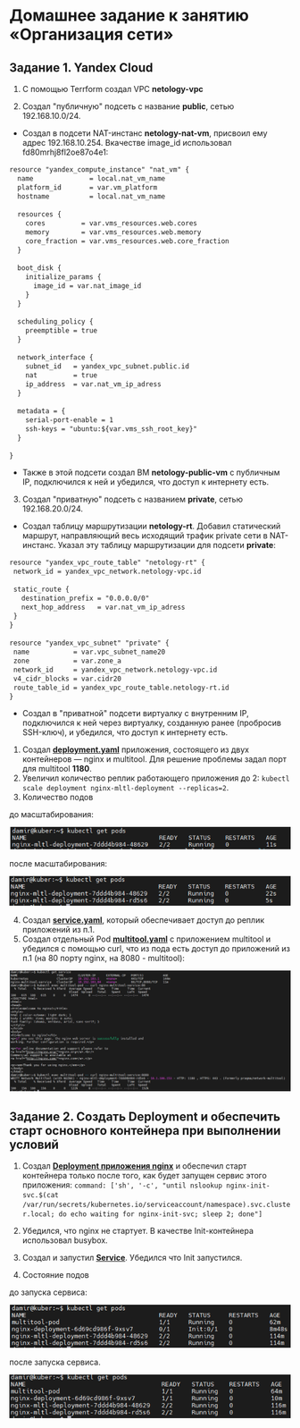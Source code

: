 # Домашнее задание к занятию «Организация сети»

## Задание 1. Yandex Cloud
1. С помощью Terrform cоздал VPC **netology-vpc**
   
2. Создал "публичную" подсеть с название **public**, сетью 192.168.10.0/24.
 - Создал в подсети NAT-инстанс **netology-nat-vm**, присвоил ему адрес 192.168.10.254. Вкачестве image_id использовал fd80mrhj8fl2oe87o4e1:
```
resource "yandex_compute_instance" "nat_vm" {
  name              = local.nat_vm_name
  platform_id       = var.vm_platform
  hostname          = local.nat_vm_name

  resources {
    cores         = var.vms_resources.web.cores
    memory        = var.vms_resources.web.memory
    core_fraction = var.vms_resources.web.core_fraction
  }

  boot_disk {
    initialize_params {
      image_id = var.nat_image_id
    }
  }

  scheduling_policy {
    preemptible = true
  }

  network_interface {
    subnet_id   = yandex_vpc_subnet.public.id
    nat         = true
    ip_address  = var.nat_vm_ip_adress
  }

  metadata = {
    serial-port-enable = 1
    ssh-keys = "ubuntu:${var.vms_ssh_root_key}"
  }

}
```


 - Также в этой подсети создал ВМ **netology-public-vm** с публичным IP, подключился к ней и убедился, что доступ к интернету есть.

3. Создал "приватную" подсеть с названием **private**, сетью 192.168.20.0/24.
 - Создал таблицу маршрутизации **netology-rt**. Добавил статический маршрут, направляющий весь исходящий трафик private сети в NAT-инстанс. Указал эту таблицу маршрутизации для подсети **private**:
 ```
resource "yandex_vpc_route_table" "netology-rt" {
  network_id = yandex_vpc_network.netology-vpc.id

  static_route {
    destination_prefix = "0.0.0.0/0"
    next_hop_address   = var.nat_vm_ip_adress
  }
}

resource "yandex_vpc_subnet" "private" {
  name           = var.vpc_subnet_name20
  zone           = var.zone_a
  network_id     = yandex_vpc_network.netology-vpc.id
  v4_cidr_blocks = var.cidr20
  route_table_id = yandex_vpc_route_table.netology-rt.id
}
```

 - Создал в "приватной" подсети виртуалку с внутренним IP, подключился к ней через виртуалку, созданную ранее (пробросив SSH-ключ), и убедился, что доступ к интернету есть.















1. Создал [**deployment.yaml**](https://github.com/Granit16/Netology/blob/main/netology/kubernetes/03/yaml/deployment.yaml) приложения, состоящего из двух контейнеров — nginx и multitool. Для решение проблемы задал порт для multitool **1180**.
2. Увеличил количество реплик работающего приложения до 2: ```kubectl scale deployment nginx-mltl-deployment --replicas=2```.
3. Количество подов

до масштабирования:
   
![](https://github.com/Granit16/Netology/blob/main/netology/kubernetes/03/pics/get_pods_1.png)

после масштабирования:
   
![](https://github.com/Granit16/Netology/blob/main/netology/kubernetes/03/pics/get_pods_2.png)

   
4. Создал [**service.yaml**](https://github.com/Granit16/Netology/blob/main/netology/kubernetes/03/yaml/service.yaml), который обеспечивает доступ до реплик приложений из п.1.
5. Создал отдельный Pod [**multitool.yaml**](https://github.com/Granit16/Netology/blob/main/netology/kubernetes/03/yaml/multitool.yaml) с приложением multitool и убедился с помощью curl, что из пода есть доступ до приложений из п.1 (на 80 порту nginx, на 8080 - multitool):

![](https://github.com/Granit16/Netology/blob/main/netology/kubernetes/03/pics/curl.png)

    

## Задание 2. Создать Deployment и обеспечить старт основного контейнера при выполнении условий

1. Cоздал [**Deployment приложения nginx**](https://github.com/Granit16/Netology/blob/main/netology/kubernetes/03/yaml/nginx-deployment.yaml) и обеспечил старт контейнера только после того, как будет запущен сервис этого приложения: ```command: ['sh', '-c', "until nslookup nginx-init-svc.$(cat /var/run/secrets/kubernetes.io/serviceaccount/namespace).svc.cluster.local; do echo waiting for nginx-init-svc; sleep 2; done"]```

2. Убедился, что nginx не стартует. В качестве Init-контейнера использовал busybox.
3. Создал и запустил [**Service**](https://github.com/Granit16/Netology/blob/main/netology/kubernetes/03/yaml/nginx-init-svc.yaml). Убедился что Init запустился.
4. Состояние подов
   
до запуска сервиса:

![](https://github.com/Granit16/Netology/blob/main/netology/kubernetes/03/pics/get_before.png)

после запуска сервиса.

![](https://github.com/Granit16/Netology/blob/main/netology/kubernetes/03/pics/get_after.png)

